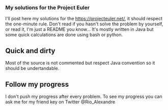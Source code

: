 ### My solutions for the Project Euler

I'll post here my solutions for the https://projecteuler.net/,
it should respect the one-minute rule.
Don't read if you hasn't solve the problem by yourself, or read it, I'm just a README you know…
It's mostly written in Java but some quick calculations are done using bash or python.

## Quick and dirty
Most of the source is not commented but respect Java convention so it should be undertandable.

## Follow my progress
I don't push my progress after every problem.
To see my progress you can ask me for my friend key on Twitter @Rio_Alexandre
